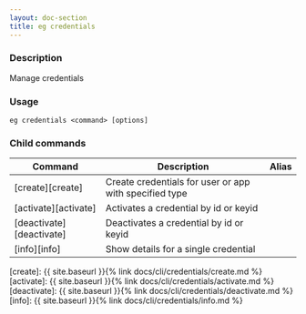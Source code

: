```yaml
---
layout: doc-section
title: eg credentials
---
```


### Description

Manage credentials

### Usage

```shell
eg credentials <command> [options]
```

### Child commands

| Command                  | Description                                            | Alias |
| ---                      | ---                                                    | ---   |
| [create][create]         | Create credentials for user or app with specified type |       |
| [activate][activate]     | Activates a credential by id or keyid                  |       |
| [deactivate][deactivate] | Deactivates a credential by id or keyid                |       |
| [info][info]             | Show details for a single credential                   |       |

[create]: {{ site.baseurl }}{% link docs/cli/credentials/create.md %}
[activate]: {{ site.baseurl }}{% link docs/cli/credentials/activate.md %}
[deactivate]: {{ site.baseurl }}{% link docs/cli/credentials/deactivate.md %}
[info]: {{ site.baseurl }}{% link docs/cli/credentials/info.md %}
